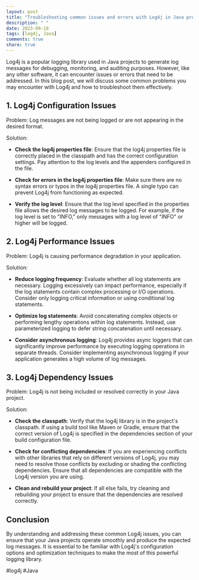 ```yaml
---
layout: post
title: "Troubleshooting common issues and errors with Log4j in Java projects"
description: " "
date: 2023-09-18
tags: [log4j, Java]
comments: true
share: true
---
```


Log4j is a popular logging library used in Java projects to generate log messages for debugging, monitoring, and auditing purposes. However, like any other software, it can encounter issues or errors that need to be addressed. In this blog post, we will discuss some common problems you may encounter with Log4j and how to troubleshoot them effectively.

## 1. Log4j Configuration Issues

Problem: Log messages are not being logged or are not appearing in the desired format.

Solution:
- **Check the log4j properties file**: Ensure that the log4j properties file is correctly placed in the classpath and has the correct configuration settings. Pay attention to the log levels and the appenders configured in the file.

- **Check for errors in the log4j properties file**: Make sure there are no syntax errors or typos in the log4j properties file. A single typo can prevent Log4j from functioning as expected.

- **Verify the log level**: Ensure that the log level specified in the properties file allows the desired log messages to be logged. For example, if the log level is set to "INFO," only messages with a log level of "INFO" or higher will be logged.

## 2. Log4j Performance Issues

Problem: Log4j is causing performance degradation in your application.

Solution:
- **Reduce logging frequency**: Evaluate whether all log statements are necessary. Logging excessively can impact performance, especially if the log statements contain complex processing or I/O operations. Consider only logging critical information or using conditional log statements.

- **Optimize log statements**: Avoid concatenating complex objects or performing lengthy operations within log statements. Instead, use parameterized logging to defer string concatenation until necessary.

- **Consider asynchronous logging**: Log4j provides async loggers that can significantly improve performance by executing logging operations in separate threads. Consider implementing asynchronous logging if your application generates a high volume of log messages.

## 3. Log4j Dependency Issues

Problem: Log4j is not being included or resolved correctly in your Java project.

Solution:
- **Check the classpath**: Verify that the log4j library is in the project's classpath. If using a build tool like Maven or Gradle, ensure that the correct version of Log4j is specified in the dependencies section of your build configuration file.

- **Check for conflicting dependencies**: If you are experiencing conflicts with other libraries that rely on different versions of Log4j, you may need to resolve those conflicts by excluding or shading the conflicting dependencies. Ensure that all dependencies are compatible with the Log4j version you are using.

- **Clean and rebuild your project**: If all else fails, try cleaning and rebuilding your project to ensure that the dependencies are resolved correctly.

## Conclusion

By understanding and addressing these common Log4j issues, you can ensure that your Java projects operate smoothly and produce the expected log messages. It is essential to be familiar with Log4j's configuration options and optimization techniques to make the most of this powerful logging library.

#log4j #Java